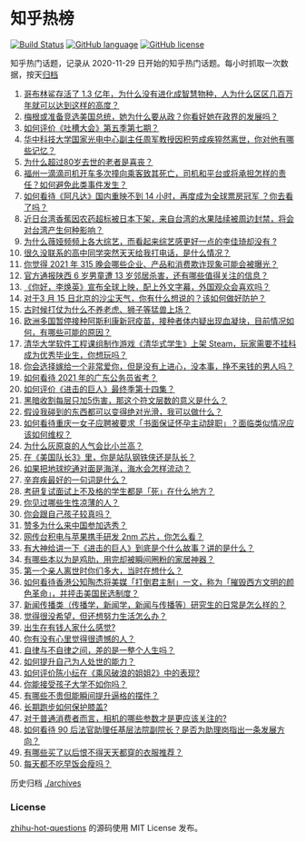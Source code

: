 # 知乎热榜
[![Build Status](https://github.com/ToWeLong/zhihu-hot-questions/workflows/CI/badge.svg)](https://github.com/ToWeLong/zhihu-hot-questions/actions)
[![GitHub language](https://img.shields.io/badge/language-golang-orange.svg)](https://golang.org/)
[![GitHub license](https://img.shields.io/github/license/ToWeLong/zhihu-hot-questions)](https://github.com/ToWeLong/zhihu-hot-questions/blob/main/LICENSE)

知乎热门话题，记录从 2020-11-29 日开始的知乎热门话题。每小时抓取一次数据，按天[归档](./archives)

<!-- BEGIN -->

1. [哥布林鲨存活了 1.3 亿年，为什么没有进化成智慧物种，人为什么区区几百万年就可以达到这样的高度？](https://www.zhihu.com/question/449109358)
1. [梅根或准备竞选美国总统，她为什么要从政？你看好她在政界的发展吗？](https://www.zhihu.com/question/449321771)
1. [如何评价《吐槽大会》第五季第七期？](https://www.zhihu.com/question/448350068)
1. [华中科技大学国家光电中心副主任周军教授因积劳成疾猝然离世，你对他有哪些记忆？](https://www.zhihu.com/question/449110878)
1. [为什么超过80岁去世的老者是喜丧？](https://www.zhihu.com/question/358660586)
1. [福州一滴滴司机开车多次撞向乘客致其死亡，司机和平台或将承担怎样的责任？如何避免此类事件发生？](https://www.zhihu.com/question/449348056)
1. [如何看待《阿凡达》国内重映不到 14 小时，再度成为全球票房冠军 ？你去看了吗？](https://www.zhihu.com/question/449012245)
1. [近日台湾香蕉因农药超标被日本下架，来自台湾的水果陆续被周边封禁，将会对台湾产生何种影响？](https://www.zhihu.com/question/449151355)
1. [为什么薇娅频频上各大综艺，而看起来综艺感更好一点的李佳琦却没有 ?](https://www.zhihu.com/question/444761120)
1. [很久没联系的高中同学突然天天给我打电话，是什么情况？](https://www.zhihu.com/question/312761456)
1. [你觉得 2021 年 315 晚会哪些企业、产品和消费欺诈现象可能会被曝光？](https://www.zhihu.com/question/448587770)
1. [官方通报陕西 6 岁男童遭 13 岁邻居杀害，还有哪些值得关注的信息？](https://www.zhihu.com/question/449400739)
1. [《你好，李焕英》宣布全球上映，配上外文字幕，外国观众会喜欢吗？](https://www.zhihu.com/question/447857337)
1. [对于3 月 15 日北京的沙尘天气，你有什么想说的？该如何做好防护？](https://www.zhihu.com/question/449403613)
1. [古时候打仗为什么不养老虎、狮子等猛兽上场？](https://www.zhihu.com/question/448503752)
1. [欧洲多国暂停接种阿斯利康新冠疫苗，接种者体内疑出现血凝块，目前情况如何，有哪些可能的原因？](https://www.zhihu.com/question/448938427)
1. [清华大学软件工程课组制作游戏《清华式学生》上架 Steam，玩家需要不挂科成为优秀毕业生，你想玩吗？](https://www.zhihu.com/question/449004788)
1. [你会选择嫁给一个非常爱你，但是没有上进心，没本事，挣不来钱的男人吗？](https://www.zhihu.com/question/449260841)
1. [如何看待 2021 年的广东公务员省考？](https://www.zhihu.com/question/449273189)
1. [如何评价《进击的巨人》最终季第十四集？](https://www.zhihu.com/question/449374959)
1. [黑暗收割每层只加5伤害，那这个符文层数的意义是什么？](https://www.zhihu.com/question/389898844)
1. [假设我碰到的东西都可以变得绝对光滑，我可以做什么？](https://www.zhihu.com/question/449145769)
1. [如何看待重庆一女子应聘被要求「书面保证怀孕主动辞职」？面临类似情况应该如何维权？](https://www.zhihu.com/question/449401561)
1. [为什么灰原哀的人气会比小兰高？](https://www.zhihu.com/question/382637152)
1. [在《美国队长3》里，你是站队钢铁侠还是队长？](https://www.zhihu.com/question/448883801)
1. [如果把地球挖通对面是海洋，海水会怎样流动？](https://www.zhihu.com/question/302573278)
1. [辛弃疾最好的一句词是什么？](https://www.zhihu.com/question/47242721)
1. [考研复试面试上不及格的学生都是「死」在什么地方？](https://www.zhihu.com/question/281387925)
1. [你见过哪些生性凉薄的人？](https://www.zhihu.com/question/429319229)
1. [你会跟自己孩子较真吗？](https://www.zhihu.com/question/448669584)
1. [赞多为什么来中国参加选秀？](https://www.zhihu.com/question/446786435)
1. [网传台积电与苹果携手研发 2nm 芯片，你怎么看？](https://www.zhihu.com/question/448826238)
1. [有大神给讲一下《进击的巨人》到底是个什么故事？讲的是什么？](https://www.zhihu.com/question/59889547)
1. [有哪些本以为是鸡肋，用完却被瞬间圈粉的家居神器？](https://www.zhihu.com/question/359026960)
1. [第一个亲人离世时你们多大，当时在想什么？](https://www.zhihu.com/question/447072491)
1. [如何看待香港公知陶杰将美媒「打倒君主制」一文，称为「摧毁西方文明的颜色革命」，并抨击美国民选制度？](https://www.zhihu.com/question/449337878)
1. [新闻传播类（传播学，新闻学，新闻与传播等）研究生的日常是怎么样的？](https://www.zhihu.com/question/38151469)
1. [觉得很没希望，但还想努力生活怎么办？](https://www.zhihu.com/question/447963808)
1. [出生在有钱人家什么感觉?](https://www.zhihu.com/question/384673502)
1. [你有没有心里觉得很遗憾的人？](https://www.zhihu.com/question/444433310)
1. [自律与不自律之间，差的是一整个人生吗？](https://www.zhihu.com/question/441394802)
1. [如何提升自己为人处世的能力？](https://www.zhihu.com/question/326690607)
1. [如何评价陈小纭在《乘风破浪的姐姐2》中的表现?](https://www.zhihu.com/question/440631683)
1. [你能接受孩子大学不如你吗？](https://www.zhihu.com/question/444520765)
1. [有哪些不贵但能瞬间提升逼格的摆件？](https://www.zhihu.com/question/23409816)
1. [长期跑步如何保护膝盖?](https://www.zhihu.com/question/385600001)
1. [对于普通消费者而言，相机的哪些参数才是更应该关注的?](https://www.zhihu.com/question/447917622)
1. [如何看待 90 后法官助理任基层法院副院长？是否为助理岗指出一条发展方向？](https://www.zhihu.com/question/449106730)
1. [有哪些买了以后恨不得天天都穿的衣服推荐？](https://www.zhihu.com/question/348405428)
1. [每天都不吃早饭会瘦吗？](https://www.zhihu.com/question/446503998)

<!-- END -->

历史归档 [./archives](./archives)


### License
[zhihu-hot-questions](https://github.com/towelong/zhihu-hot-questions) 的源码使用 MIT License 发布。